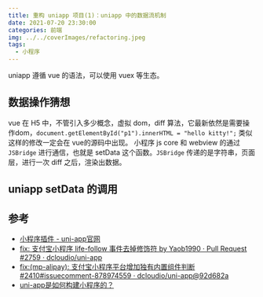 ```yaml
---
title: 重构 uniapp 项目(1)：uniapp 中的数据流机制
date: 2021-07-20 23:30:00
categories: 前端
img: ../../coverImages/refactoring.jpeg
tags:
  - 小程序
---
```


  uniapp 遵循 vue 的语法，可以使用 vuex 等生态。
  
## 数据操作猜想
vue 在 H5 中，不管引入多少概念，虚拟 dom，diff 算法，它最新依然是需要操作dom，`document.getElementById("p1").innerHTML = "hello kitty!";` 类似这样的修改一定会在 vue的源码中出现。
小程序 js core 和 webview 的通过 `JSBridge` 进行通信，也就是 setData 这个函数。`JSBridge` 传递的是字符串，页面层，进行一次 diff 之后，渲染出数据。

## uniapp setData 的调用

  
  
## 参考
  - [小程序插件 - uni-app官网](https://uniapp.dcloud.io/component/mp-weixin-plugin)
  - [fix: 支付宝小程序 life-follow 事件去掉修饰符 by Yaob1990 · Pull Request #2759 · dcloudio/uni-app](https://github.com/dcloudio/uni-app/pull/2759)
  - [fix:(mp-alipay): 支付宝小程序平台增加独有内置组件判断 #2410#issuecomment-878974559 · dcloudio/uni-app@92d682a](https://github.com/dcloudio/uni-app/commit/92d682a11a27d8fda573555512fff69a94a94e40)
  - [uni-app是如何构建小程序的？](https://juejin.cn/post/6968438754180595742#heading-22)